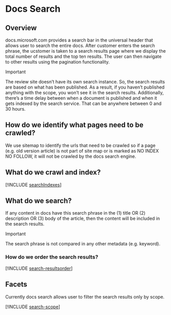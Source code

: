 # Docs Search

## Overview
docs.microsoft.com provides a search bar in the universal header that allows user to search the entire docs. After customer enters the search phrase, the ucstomer is taken to a search results page where we display the total number of results and the top ten results. The user can then navigate to other results using the pagination functionality.

> [!IMPORTANT]
> The review site doesn’t have its own search instance. So, the search results are based on what has been published. As a result, if you haven’t published anything with the scope, you won’t see it in the search results. Additionally, there’s a time delay between when a document is published and when it gets indexed by the search service. That can be anywhere between 0 and 30 hours.

## How do we identify what pages need to be crawled?
We use sitemap to identify the urls that need to be crawled so if a page (e.g. old version article) is not part of site map or is marked as NO INDEX NO FOLLOW, it will not be crawled by the docs search engine.

## What do we crawl and index?
[!INCLUDE [searchIndexes](searchIndexes.md)]

## What do we search?
If any content in docs have this search phrase in the (1) title OR (2) description OR (3) body of the article, then the content will be included in the search results. 

> [!IMPORTANT]
> The search phrase is not compared in any other metadata (e.g. keyword).

### How do we order the search results?
[!INCLUDE [search-resultsorder](search-resultsorder.md)]

## Facets
Currently docs search allows user to filter the search results only by scope.   

[!INCLUDE [search-scope](search-scope.md)]



